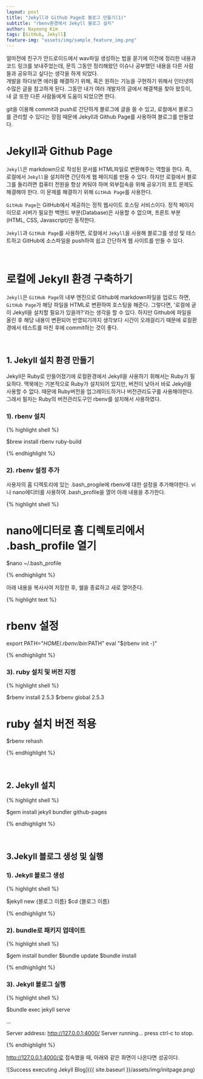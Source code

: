 ```yaml
---
layout: post
title: "Jekyll과 Github Page로 블로그 만들기(1)"
subtitle: "rbenv환경에서 Jekyll 블로그 설치"
author: Nayeong Kim
tags: [GitHub, Jekyll]
feature-img: "assets/img/sample_feature_img.png"
---
```


얼마전에 친구가 안드로이드에서 wav파일 생성하는 법을 묻기에 이전에 정리한 내용과 코드 링크를 보내주었는데, 문득 그동안 정리해왔던 이슈나 공부했던 내용을 다른 사람들과 공유하고 싶다는 생각을 하게 되었다. <br/> 개발을 하다보면 에러를 해결하기 위해, 혹은 원하는 기능을 구현하기 위해서 인터넷의 수많은 글을 참고하게 된다. 그동안 내가 여러 개발자의 글에서 해결책을 찾아 왔듯이, 내 글 또한 다른 사람들에게 도움이 되었으면 한다. 

git을 이용해 commit과 push로 간단하게 블로그에 글을 쓸 수 있고, 로컬에서 블로그를 관리할 수 있다는 장점 때문에 Jekyll과 Github Page를 사용하여 블로그를 만들었다.

# Jekyll과 Github Page

`Jekyll`은 markdown으로 작성된 문서를 HTML파일로 변환해주는 역할을 한다. 즉, 로컬에서 `Jekyll`을 설치하면 간단하게 웹 페이지를 만들 수 있다. 하지만 로컬에서 블로그를 돌리려면 컴퓨터 전원을 항상 켜둬야 하며 외부접속을 위해 공유기의 포트 문제도 해결해야 한다. 이 문제를 해결하기 위해 `GitHub Page`를 사용한다. 

`GitHub Page`는 GitHub에서 제공하는 정적 웹사이트 호스팅 서비스이다. 정적 페이지이므로 서버가 필요한 백엔드 부분(Database)은 사용할 수 없으며, 프론트 부분(HTML, CSS, Javascript)만 동작한다.

`Jekyll`과 `GitHub Page`를 사용하면, 로컬에서 `Jekyll`을 사용해 블로그를 생성 및 테스트하고 GitHub에 소스파일을 push하여 쉽고 간단하게 웹 사이트를 만들 수 있다.

<br>

# 로컬에 Jekyll 환경 구축하기

`Jekyll`은 `GitHub Page`의 내부 엔진으로 Github에 markdown파일을 업로드 하면, `GitHub Page`가 해당 파일을 HTML로 변환하여 호스팅을 해준다. 그렇다면, '로컬에 굳이 Jekyll을 설치할 필요가 있을까?'라는 생각을 할 수 있다. 하지만 Github에 파일을 올린 후 해당 내용이 변환되어 반영되기까지 생각보다 시간이 오래걸리기 때문에 로컬환경에서 테스트를 마친 후에 commit하는 것이 좋다.

<br>

## 1. Jekyll 설치 환경 만들기

Jekyll은 Ruby로 만들어졌기에 로컬환경에서 Jekyll을 사용하기 휘해서는 Ruby가 필요하다. 맥북에는 기본적으로 Ruby가 설치되어 있지만, 버전이 낮아서 바로 Jekyll을 사용할 수 없다. 때문에 Ruby버전을 업그레이드하거나 버전관리도구를 사용해야한다. 그래서 필자는 Ruby의 버전관리도구인 rbenv를 설치해서 사용하였다.

### 1). rbenv 설치

{% highlight shell %}

$brew install rbenv ruby-build

{% endhighlight %}



### 2). rbenv 설정 추가

사용자의 홈 디렉토리에 있는 .bash_progile에 rbenv에 대한 설정을 추가해야한다. vi나 nano에디터를 사용하여 .bash_profile을 열어 아래 내용을 추가한다.

{% highlight shell %}

# nano에디터로 홈 디렉토리에서 .bash_profile 열기
$nano ~/.bash_profile

{% endhighlight %}

아래 내용을 복사사여 저장한 후, 쉘을 종료하고 새로 열어준다.

{% highlight text %}

# rbenv 설정
export PATH="$HOME/.rbenv/bin:$PATH"
eval "$(rbenv init -)"

{% endhighlight %}

### 3). ruby 설치 및 버전 지정

{% highlight shell %}

$rbenv install 2.5.3
$rbenv global 2.5.3

# ruby 설치 버전 적용
$rbenv rehash

{% endhighlight %}

<br>

## 2. Jekyll 설치

{% highlight shell %}

$gem install jekyll bundler github-pages

{% endhighlight %}

<br>

## 3.Jekyll 블로그 생성 및 실행

### 1). Jekyll 블로그 생성

{% highlight shell %}

$jekyll new {블로그 이름}
$cd {블로그 이름}

{% endhighlight %}

### 2). bundle로 패키지 업데이트

{% highlight shell %}

$gem install bundler
$bundle update
$bundle install

{% endhighlight %}

### 3). Jekyll 블로그 실행

{% highlight shell %}

$bundle exec jekyll serve

...

Server address: http://127.0.0.1:4000/
  Server running... press ctrl-c to stop.

{% endhighlight %}

 http://127.0.0.1:4000/로 접속했을 때, 아래와 같은 화면이 나온다면 성공이다.

![Success executing Jekyll Blog]({{ site.baseurl }}/assets/img/initpage.png)